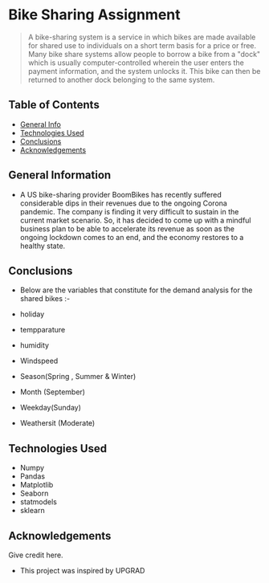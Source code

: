 # Bike Sharing Assignment
> A bike-sharing system is a service in which bikes are made available for shared use to individuals on a short term basis for a price or free. Many bike share systems allow people to borrow a bike from a "dock" which is usually computer-controlled wherein the user enters the payment information, and the system unlocks it. This bike can then be returned to another dock belonging to the same system.


## Table of Contents
* [General Info](#general-information)
* [Technologies Used](#technologies-used)
* [Conclusions](#conclusions)
* [Acknowledgements](#acknowledgements)

<!-- You can include any other section that is pertinent to your problem -->

## General Information
- A US bike-sharing provider BoomBikes has recently suffered considerable dips in their revenues due to the ongoing Corona pandemic. The company is finding it very difficult to sustain in the current market scenario. So, it has decided to come up with a mindful business plan to be able to accelerate its revenue as soon as the ongoing lockdown comes to an end, and the economy restores to a healthy state. 


<!-- You don't have to answer all the questions - just the ones relevant to your project. -->

## Conclusions
- Below are the variables that constitute for the demand analysis for the shared bikes :-

- holiday
- tempparature
- humidity
- Windspeed
- Season(Spring , Summer & Winter)
- Month (September)
- Weekday(Sunday)
- Weathersit (Moderate)

<!-- You don't have to answer all the questions - just the ones relevant to your project. -->


## Technologies Used
- Numpy
- Pandas
- Matplotlib
- Seaborn
- statmodels
- sklearn


<!-- As the libraries versions keep on changing, it is recommended to mention the version of library used in this project -->

## Acknowledgements
Give credit here.
- This project was inspired by UPGRAD



<!-- Optional -->
<!-- ## License -->
<!-- This project is open source and available under the [... License](). -->

<!-- You don't have to include all sections - just the one's relevant to your project -->